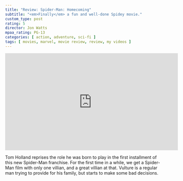 ```yaml
---
title: "Review: Spider-Man: Homecoming"
subtitle: "<em>Finally</em> a fun and well-done Spidey movie."
custom_type: post
rating: 5
director: Jon Watts
mpaa_rating: PG-13
categories: [ action, adventure, sci-fi ]
tags: [ movies, marvel, movie review, review, my videos ]
---
```


<div class="iframe-container">
<iframe width="560" height="315" src="https://www.youtube-nocookie.com/embed/PpyVxxSY8Qc?rel=0" frameborder="0" gesture="media" allow="encrypted-media" allowfullscreen></iframe>
</div>

Tom Holland reprises the role he was born to play in the first installment of this new Spider-Man franchise. For the first time in a while, we get a Spider-Man film with only one villian, and a great villian at that. Vulture is a regular man trying to provide for his family, but starts to make some bad decisions. 
